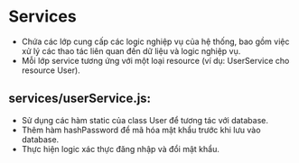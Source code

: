 # Services
- Chứa các lớp cung cấp các logic nghiệp vụ của hệ thống, bao gồm việc xử lý các thao tác liên quan đến dữ liệu và logic nghiệp vụ. 
- Mỗi lớp service tương ứng với một loại resource (ví dụ: UserService cho resource User).

## services/userService.js:
- Sử dụng các hàm static của class User để tương tác với database.
- Thêm hàm hashPassword để mã hóa mật khẩu trước khi lưu vào database.
- Thực hiện logic xác thực đăng nhập và đổi mật khẩu.